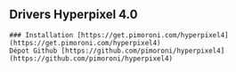 

## Drivers Hyperpixel 4.0 
    ### Installation [https://get.pimoroni.com/hyperpixel4] (https://get.pimoroni.com/hyperpixel4)
    Dépot Github [https://github.com/pimoroni/hyperpixel4] (https://github.com/pimoroni/hyperpixel4)
    
